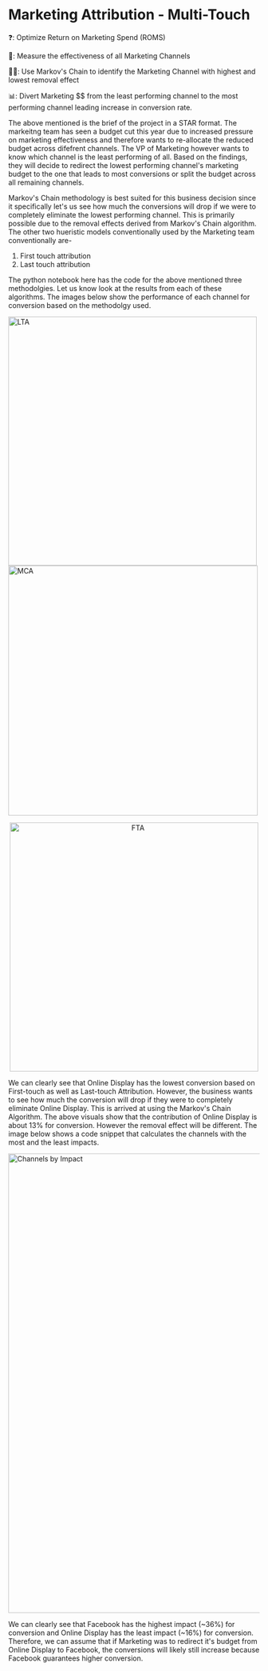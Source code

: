# Marketing Attribution - Multi-Touch

❓: Optimize Return on Marketing Spend (ROMS)

📝: Measure the effectiveness of all Marketing Channels

👩‍💻: Use Markov's Chain to identify the Marketing Channel with highest and lowest removal effect

📊: Divert Marketing $$ from the least performing channel to the most performing channel leading increase in conversion rate.

The above mentioned is the brief of the project in a STAR format. The markeitng team has seen a budget cut this year due to increased pressure on marketing effectiveness and therefore wants to re-allocate the reduced budget across difefrent channels. The VP of Marketing however wants to know which channel is the least performing of all. Based on the findings, they will decide to redirect the lowest performing channel's marketing budget to the one that leads to most conversions or split the budget across all remaining channels. 

Markov's Chain methodology is best suited for this business decision since it specifically let's us see how much the conversions will drop if we were to completely eliminate the lowest performing channel. This is primarily possible due to the removal effects derived from Markov's Chain algorithm. The other two hueristic models conventionally used by the Marketing team conventionally are-
1. First touch attribution
2. Last touch attribution

The python notebook here has the code for the above mentioned three methodolgies. Let us know look at the results from each of these algorithms. The images below show the performance of each channel for conversion based on the methodolgy used. 



<img width="498" alt="LTA" src="https://github.com/user-attachments/assets/d78da067-619e-4e87-9607-e7f98c2764d6" />
<img width="500" alt="MCA" src="https://github.com/user-attachments/assets/092c2fac-4d35-4689-b3db-26ba299ff294" />

<p align="center" width="500%">
    <img width="498" alt="FTA" src="https://github.com/user-attachments/assets/c7c9d915-d3ad-4a62-8c18-a7ac3be4c7d0" />
</p>


We can clearly see that Online Display has the lowest conversion based on First-touch as well as Last-touch Attribution. However, the business wants to see how much the conversion will drop if they were to completely eliminate Online Display. This is arrived at using the Markov's Chain Algorithm. The above visuals show that the contribution of Online Display is about 13% for conversion. However the removal effect will be different. The image below shows a code snippet that calculates the channels with the most and the least impacts. 

<img width="919" alt="Channels by Impact" src="https://github.com/user-attachments/assets/4fbfb37e-e3f0-487f-9b3b-09cdc456a6e6" />

We can clearly see that Facebook has the highest impact (~36%) for conversion and Online Display has the least impact (~16%) for conversion. Therefore, we can assume that if Marketing was to redirect it's budget from Online Display to Facebook, the conversions will likely still increase because Facebook guarantees higher conversion.


